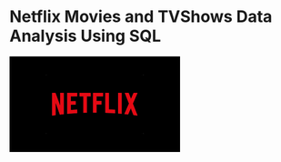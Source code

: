 # Netflix Movies and TVShows Data Analysis Using SQL
![Netflix Log](https://github.com/Aalekh012/Netflix-Data-Analysis-Using-SQL/blob/main/download.png)
